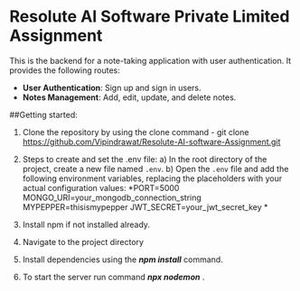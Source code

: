# Resolute AI Software Private Limited Assignment
This is the backend for a note-taking application with user authentication. It provides the following routes:

- **User Authentication**: Sign up and sign in users.
- **Notes Management**: Add, edit, update, and delete notes.

##Getting started:
1) Clone the repository by using the clone command - git clone https://github.com/Vipindrawat/Resolute-AI-software-Assignment.git
2) Steps to create and set the .env file:
    a) In the root directory of the project, create a new file named `.env`.
    b) Open the `.env` file and add the following environment variables, replacing the placeholders with your actual configuration values:
     *PORT=5000
      MONGO_URI=your_mongodb_connection_string
      MYPEPPER=thisismypepper
      JWT_SECRET=your_jwt_secret_key *

3) Install npm if not installed already.
4) Navigate to the project directory
5) Install dependencies using the ***npm install*** command.
6) To start the server run command ***npx nodemon*** .